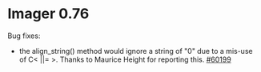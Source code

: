 # Imager 0.76

Bug fixes:
- the align_string() method would ignore a string of "0" due to a mis-use of C< ||= >. Thanks to Maurice Height for reporting this. [#60199](https://github.com/tonycoz/imager/issues/60199)